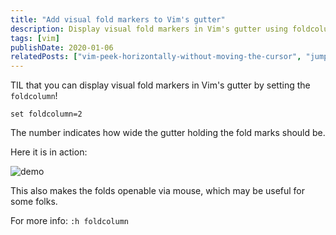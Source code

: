 ```yaml
---
title: "Add visual fold markers to Vim's gutter"
description: Display visual fold markers in Vim's gutter using foldcolumn for better code folding visualization
tags: [vim]
publishDate: 2020-01-06
relatedPosts: ["vim-peek-horizontally-without-moving-the-cursor", "jump-between-git-hunks-in-vim-with-vim-gitgutter", "customize-vims-gx-mapping"]
---
```


TIL that you can display visual fold markers in Vim's gutter by setting the `foldcolumn`!

```vim
set foldcolumn=2
```

The number indicates how wide the gutter holding the fold marks should be.

Here it is in action:

![demo](/images/wUeDB7O.gif)

This also makes the folds openable via mouse, which may be useful for some folks.

For more info: `:h foldcolumn`